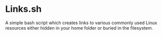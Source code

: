 # Links.sh
A simple bash script which creates links to various commonly used Linux resources either hidden in your home folder or buried in the filesystem.
